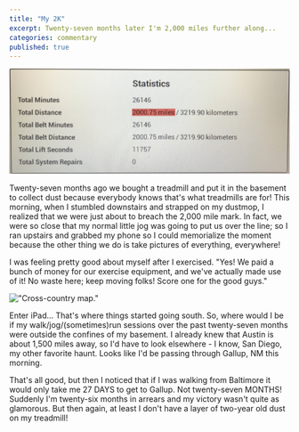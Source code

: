 ```yaml
---
title: "My 2K"
excerpt: Twenty-seven months later I'm 2,000 miles further along...
categories: commentary
published: true
---
```

!["Statistics page from treadmill."](/images/2k.jpg)

Twenty-seven months ago we bought a treadmill and put it in the basement to collect dust because everybody knows that's what treadmills are for! This morning, when I stumbled downstairs and strapped on my dustmop, I realized that we were just about to breach the 2,000 mile mark. In fact, we were so close that my normal little jog was going to put us over the line; so I ran upstairs and grabbed my phone so I could memorialize the moment because the other thing we do is take pictures of everything, everywhere! 

I was feeling pretty good about myself after I exercised. "Yes! We paid a bunch of money for our exercise equipment, and we've actually made use of it! No waste here; keep moving folks! Score one for the good guys." 

!["Cross-country map."](/images/gallup.jpg.JPG)

Enter iPad... That's where things started going south. So, where would I be if my walk/jog/(sometimes)run sessions over the past twenty-seven months were outside the confines of my basement. I already knew that Austin is about 1,500 miles away, so I'd have to look elsewhere - I know, San Diego, my other favorite haunt. Looks like I'd be passing through Gallup, NM this morning. 

That's all good, but then I noticed that if I was walking from Baltimore it would only take me 27 DAYS to get to Gallup. Not twenty-seven MONTHS! Suddenly I'm twenty-six months in arrears and my victory wasn't quite as glamorous. But then again, at least I don't have a layer of two-year old dust on my treadmill!  



